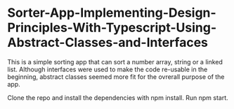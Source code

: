 # Sorter-App-Implementing-Design-Principles-With-Typescript-Using-Abstract-Classes-and-Interfaces
This is a simple sorting app that can sort a number array, string or a linked list. Although interfaces were used to make the code re-usable in the beginning, abstract classes seemed more fit for the ovrerall purpose of the app.

Clone the repo and install the dependencies with npm install. Run npm start.
